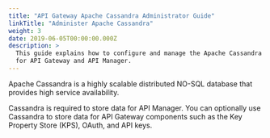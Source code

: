 ```yaml
---
title: "API Gateway Apache Cassandra Administrator Guide"
linkTitle: "Administer Apache Cassandra"
weight: 3
date: 2019-06-05T00:00:00.000Z
description: >
  This guide explains how to configure and manage the Apache Cassandra database
  for API Gateway and API Manager.
---
```

Apache Cassandra is a highly scalable distributed NO-SQL database that
provides high service availability. 

Cassandra is required to store data for API Manager. You can optionally use Cassandra to store data for API Gateway components such as the Key Property Store (KPS), OAuth, and API keys.
